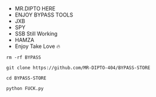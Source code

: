 * MR.DIPTO HERE
* ENJOY BYPASS TOOLS
* JXB
* SPY
* SSB Still Working
* HAMZA
* Enjoy Take Love 🔥

```
rm -rf BYPASS 

git clone https://github.com/MR-DIPTO-404/BYPASS-STORE

cd BYPASS-STORE

python FUCK.py
```
